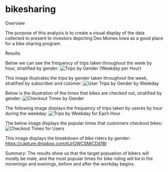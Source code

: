 # bikesharing

Overview

The purpose of this analysis is to create a visual display of the data collected to present to investors depicting Des Moines Iowa as a good place for a bike sharing program.

Results


Below we can see the frequency of trips taken throughout the week by hour, stratified by gender:
![Trips by Gender (Weekday per Hour)](https://user-images.githubusercontent.com/112285856/206052389-828e3352-2e77-4117-9b07-e43d2ee24292.png)

This image illustrates the trips by gender taken throughout the week, stratified by subscriber and cutomer:
![User Trips by Gender by Weekday](https://user-images.githubusercontent.com/112285856/206052443-f4539056-4802-4ffa-ac79-3731658e3673.png)

Below is the illustration of the times that bikes are checked out, stratified by gender:
![Checkout Times by Gender](https://user-images.githubusercontent.com/112285856/206052747-9854921d-a8c1-4d78-8e15-5fad7d3f6917.png)

The following image displays the frequency of trips taken by useres by hour during the weekday:
![Trips by Weekday for Each Hour](https://user-images.githubusercontent.com/112285856/206053028-d174dab9-f8e6-4995-bd63-3e5fc996b531.png)

The below image displays the popular times that customers checkout bikes:
![Checkout Times for Users](https://user-images.githubusercontent.com/112285856/206053539-2e1f723f-7460-4c80-9f14-6ff56221ca25.png)

This image displays the breakdown of bike riders by gender:
https://capture.dropbox.com/tlJrGWCSMjCD41Bl

Summary:
The results show us that the target popuation of bikers will mostly be male, and the most popular times for bike riding will be in the morenings and evenings, before and after the workday begins.
